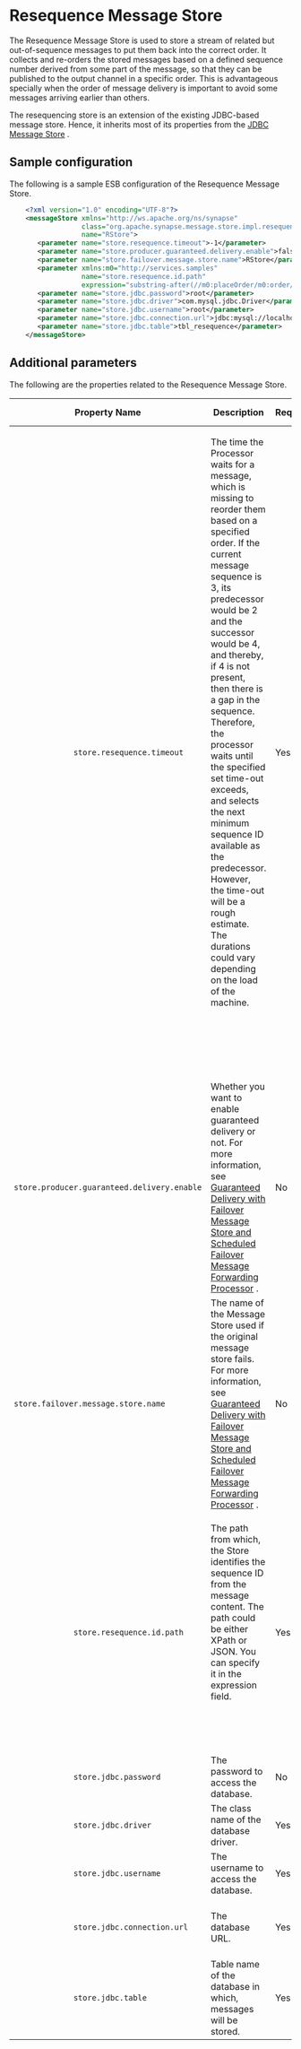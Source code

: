 # Resequence Message Store

The Resequence Message Store is used to store a stream of related but
out-of-sequence messages to put them back into the correct order. It
collects and re-orders the stored messages based on a defined sequence
number derived from some part of the message, so that they can be
published to the output channel in a specific order. This is
advantageous specially when the order of message delivery is important
to avoid some messages arriving earlier than others.

The resequencing store is an extension of the existing JDBC-based
message store. Hence, it inherits most of its properties from the [JDBC
Message Store](_JDBC_Message_Store_) .  

## Sample configuration

The following is a sample ESB configuration of the Resequence Message
Store.

``` xml
    <?xml version="1.0" encoding="UTF-8"?>
    <messageStore xmlns="http://ws.apache.org/ns/synapse"
                  class="org.apache.synapse.message.store.impl.resequencer.ResequenceMessageStore"
                  name="RStore">
       <parameter name="store.resequence.timeout">-1</parameter>
       <parameter name="store.producer.guaranteed.delivery.enable">false</parameter>
       <parameter name="store.failover.message.store.name">RStore</parameter>
       <parameter xmlns:m0="http://services.samples"
                  name="store.resequence.id.path"
                  expression="substring-after(//m0:placeOrder/m0:order/m0:symbol,'-')"/>
       <parameter name="store.jdbc.password">root</parameter>
       <parameter name="store.jdbc.driver">com.mysql.jdbc.Driver</parameter>
       <parameter name="store.jdbc.username">root</parameter>
       <parameter name="store.jdbc.connection.url">jdbc:mysql://localhost:3306/resequenceDB</parameter>
       <parameter name="store.jdbc.table">tbl_resequence</parameter>
    </messageStore>
```

## Additional parameters

The following are the properties related to the Resequence Message Store.

<table>
<thead>
<tr class="header">
<th>Property Name</th>
<th>Description</th>
<th>Required</th>
<th>Possible Values</th>
</tr>
</thead>
<tbody>
<tr class="odd">
<td><code>             store.resequence.timeout            </code></td>
<td><p>The time the Processor waits for a message, which is missing to reorder them based on a specified order. If the current message sequence is 3, its predecessor would be 2 and the successor would be 4, and thereby, if 4 is not present, then there is a gap in the sequence. Therefore, the processor waits until the specified set time-out exceeds, and selects the next minimum sequence ID available as the predecessor. However, the time-out will be a rough estimate. The durations could vary depending on the load of the machine.</p>
<p><br />
</p>
<br />

<p><br />
</p></td>
<td>Yes</td>
<td><p>Specify a positive integer for the count and the timeout in seconds.</p>
<p>If you specify the count as -1, then the processor will wait indefinitely until the correct sequence ID is present to fill the gap.</p></td>
</tr>
<tr class="even">
<td><pre><code>store.producer.guaranteed.delivery.enable</code></pre></td>
<td>Whether you want to enable guaranteed delivery or not. For more information, see <a href="_Guaranteed_Delivery_with_Failover_Message_Store_and_Scheduled_Failover_Message_Forwarding_Processor_">Guaranteed Delivery with Failover Message Store and Scheduled Failover Message Forwarding Processor</a> .</td>
<td>No</td>
<td>True/False</td>
</tr>
<tr class="odd">
<td><pre><code>store.failover.message.store.name</code></pre></td>
<td>The name of the Message Store used if the original message store fails. For more information, see <a href="_Guaranteed_Delivery_with_Failover_Message_Store_and_Scheduled_Failover_Message_Forwarding_Processor_">Guaranteed Delivery with Failover Message Store and Scheduled Failover Message Forwarding Processor</a> .</td>
<td>No</td>
<td>An appropriate String value</td>
</tr>
<tr class="even">
<td><code>             store.resequence.id.path            </code></td>
<td><p>The path from which, the Store identifies the sequence ID from the message content. The path could be either XPath or JSON. You can specify it in the expression field.</p>
<br />

<p><br />
</p></td>
<td>Yes</td>
<td>Set a positive integer as the sequence ID. The store expects the sequence ID to start from 1.</td>
</tr>
<tr class="odd">
<td><code>             store.jdbc.password            </code></td>
<td>The password to access the database.</td>
<td>No</td>
<td>An appropriate String value</td>
</tr>
<tr class="even">
<td><code>             store.jdbc.driver            </code></td>
<td>The class name of the database driver.</td>
<td>Yes</td>
<td>An appropriate String value</td>
</tr>
<tr class="odd">
<td><code>             store.jdbc.username            </code></td>
<td>The username to access the database.</td>
<td>Yes</td>
<td>An appropriate String value</td>
</tr>
<tr class="even">
<td><code>             store.jdbc.connection.url            </code></td>
<td>The database URL.</td>
<td>Yes</td>
<td>An appropriate String value of a URL.</td>
</tr>
<tr class="odd">
<td><code>             store.jdbc.table            </code></td>
<td>Table name of the database in which, messages will be stored.</td>
<td>Yes</td>
<td>An appropriate String value</td>
</tr>
</tbody>
</table>
